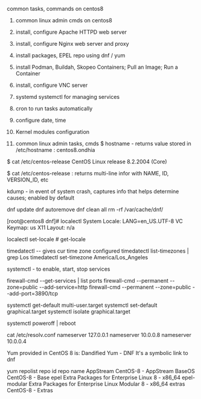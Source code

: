 common tasks, commands on centos8
1. common linux admin cmds on centos8
2. install, configure Apache HTTPD web server
3. install, configure Nginx web server and proxy
4. install packages, EPEL repo using dnf / yum
5. install Podman, Buildah, Skopeo Containers; Pull an Image; Run a Container
6. install, configure VNC server
7. systemd systemctl for managing services
8. cron to run tasks automatically
9. configure date, time 
10. Kernel modules configuration

1. common linux admin tasks, cmds
$ hostname - returns value stored in /etc/hostname : centos8.ondhia

$ cat /etc/centos-release 
CentOS Linux release 8.2.2004 (Core) 

$ cat /etc/centos-release : returns multi-line infor with NAME, ID, VERSION_ID, etc

kdump - in event of system crash, captures info that helps determine causes;
enabled by default 

dnf update
dnf autoremove
dnf clean all 
rm -rf /var/cache/dnf/

[root@centos8 dnf]# localectl
   System Locale: LANG=en_US.UTF-8
       VC Keymap: us
      X11 Layout: n/a

localectl set-locale  # get-locale

timedatectl   -- gives cur time zone configured
timedatectl list-timezones | grep Los
timedatectl set-timezone America/Los_Angeles

systemctl - to enable, start, stop services

firewall-cmd --get-services | list ports
firewall-cmd --permanent --zone=public --add-service=http
firewall-cmd --permanent --zone=public --add-port=3890/tcp

systemctl get-default
multi-user.target
systemctl set-default graphical.target
systemctl isolate graphical.target

systemctl poweroff | reboot

cat /etc/resolv.conf
nameserver 127.0.0.1
nameserver 10.0.0.8
nameserver 10.0.0.4

Yum provided in CentOS 8 is: Dandified Yum - DNF
It's a symbolic link to dnf

yum repolist
repo id                                        repo name
AppStream                                      CentOS-8 - AppStream
BaseOS                                         CentOS-8 - Base
epel                                           Extra Packages for Enterprise Linux 8 - x86_64
epel-modular                                   Extra Packages for Enterprise Linux Modular 8 - x86_64
extras                                         CentOS-8 - Extras





